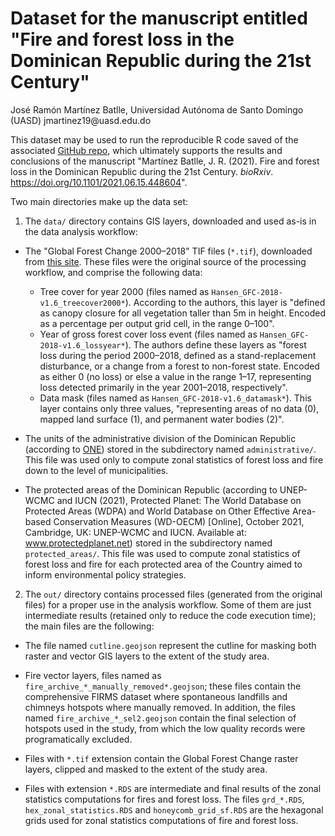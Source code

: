 # Dataset for the manuscript entitled "Fire and forest loss in the Dominican Republic during the 21st Century"

José Ramón Martínez Batlle, Universidad Autónoma de Santo Domingo (UASD) jmartinez19\@uasd.edu.do

This dataset may be used to run the reproducible R code saved of the associated [GitHub repo](https://github.com/geofis/forest-loss-fire-reproducible), which ultimately supports the results and conclusions of the manuscript "Martínez Batlle, J. R. (2021). Fire and forest loss in the Dominican Republic during the 21st Century. *bioRxiv*. https://doi.org/10.1101/2021.06.15.448604".

Two main directories make up the data set:

1. The `data/` directory contains GIS layers, downloaded and used as-is in the data analysis workflow:

  * The "Global Forest Change 2000–2018" TIF files (`*.tif`), downloaded from [this site](https://earthenginepartners.appspot.com/science-2013-global-forest/download_v1.6.html). These files were the original source of the processing workflow, and comprise the following data:

    - Tree cover for year 2000 (files named as `Hansen_GFC-2018-v1.6_treecover2000*`). According to the authors, this layer is "defined as canopy closure for all vegetation taller than 5m in height. Encoded as a percentage per output grid cell, in the range 0–100".
    - Year of gross forest cover loss event (files named as `Hansen_GFC-2018-v1.6_lossyear*`). The authors define these layers as "forest loss during the period 2000–2018, defined as a stand-replacement disturbance, or a change from a forest to non-forest state. Encoded as either 0 (no loss) or else a value in the range 1–17, representing loss detected primarily in the year 2001–2018, respectively".
    - Data mask (files named as `Hansen_GFC-2018-v1.6_datamask*`). This layer contains only three values, "representing areas of no data (0), mapped land surface (1), and permanent water bodies (2)".

  * The units of the administrative division of the Dominican Republic (according to [ONE](https://www.one.gob.do/informaciones-cartograficas/shapefiles)) stored in the subdirectory named `administrative/`. This file was used only to compute zonal statistics of forest loss and fire down to the level of municipalities.

  * The protected areas of the Dominican Republic (according to UNEP-WCMC and IUCN (2021), Protected Planet: The World Database on Protected Areas (WDPA) and World Database on Other Effective Area-based Conservation Measures (WD-OECM) [Online], October 2021, Cambridge, UK: UNEP-WCMC and IUCN. Available at: www.protectedplanet.net) stored in the subdirectory named `protected_areas/`. This file was used to compute zonal statistics of forest loss and fire for each protected area of the Country aimed to inform environmental policy strategies.

2. The `out/` directory contains processed files (generated from the original files) for a proper use in the analysis workflow. Some of them are just intermediate results (retained only to reduce the code execution time); the main files are the following:

  * The file named `cutline.geojson` represent the cutline for masking both raster and vector GIS layers to the extent of the study area.
  
  * Fire vector layers, files named as `fire_archive_*_manually_removed*.geojson`; these files contain the comprehensive FIRMS dataset where spontaneous landfills and chimneys hotspots where manually removed. In addition, the files named `fire_archive_*_sel2.geojson` contain the final selection of hotspots used in the study, from which the low quality records were programatically excluded.

  * Files with `*.tif` extension contain the Global Forest Change raster layers, clipped and masked to the extent of the study area.
  
  * Files with extension `*.RDS` are intermediate and final results of the zonal statistics computations for fires and forest loss. The files `grd_*.RDS`, `hex_zonal_statistics.RDS` and `honeycomb_grid_sf.RDS` are the hexagonal grids used for zonal statistics computations of fire and forest loss.
